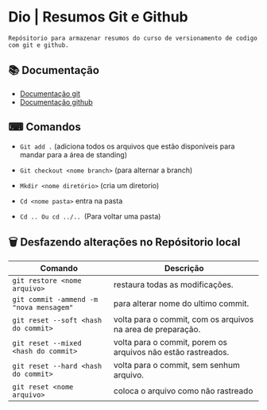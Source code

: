 
# Dio | Resumos Git e Github    

    Repósitorio para armazenar resumos do curso de versionamento de codigo com git e github.

## 📚 Documentação
- [Documentação git](https://git-scm.com/docs/git/pt_BR)
- [Documentação github](https://docs.github.com/)

## ⌨ Comandos

- ```Git add .``` (adiciona todos os arquivos que estão disponíveis para mandar para a área de standing)

- ```Git checkout <nome branch>``` (para alternar a branch)

- ```Mkdir <nome diretório>``` (cria um diretorio)

- ```Cd <nome pasta>``` entra na pasta
- ```Cd .. Ou cd ../.. ```(Para voltar uma pasta)

## 🗑 Desfazendo alterações no Repósitorio local
| Comando | Descrição |
|---------|-----------|
| ```git restore <nome arquivo>```| restaura todas as modificações.|
| ```git commit -ammend -m "nova mensagem"``` |para alterar nome do ultimo commit.|
| ```git reset --soft <hash do commit>``` | volta para o commit, com os arquivos na area de preparação.|
|```git reset --mixed <hash do commit>```| volta para o commit, porem os arquivos não estão rastreados.|
|```git reset --hard <hash do commit>```| volta para o commit, sem senhum arquivo.|
|```git reset <nome arquivo>```| coloca o arquivo como não rastreado
